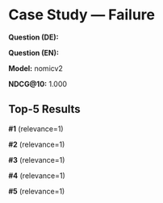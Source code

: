 # Case Study — Failure

**Question (DE):** 

**Question (EN):** 

**Model:** nomicv2

**NDCG@10:** 1.000

## Top-5 Results

**#1**  (relevance=1)

**#2**  (relevance=1)

**#3**  (relevance=1)

**#4**  (relevance=1)

**#5**  (relevance=1)


